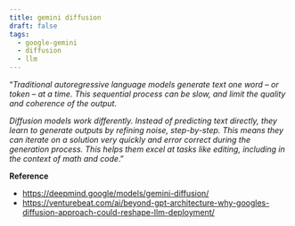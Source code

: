 ```yaml
---
title: gemini diffusion
draft: false
tags:
  - google-gemini
  - diffusion
  - llm
---
```


“*Traditional autoregressive language models generate text one word – or token – at a time. This sequential process can be slow, and limit the quality and coherence of the output.*

*Diffusion models work differently. Instead of predicting text directly, they learn to generate outputs by refining noise, step-by-step. This means they can iterate on a solution very quickly and error correct during the generation process. This helps them excel at tasks like editing, including in the context of math and code*.”



**Reference**
 - https://deepmind.google/models/gemini-diffusion/
 - https://venturebeat.com/ai/beyond-gpt-architecture-why-googles-diffusion-approach-could-reshape-llm-deployment/
